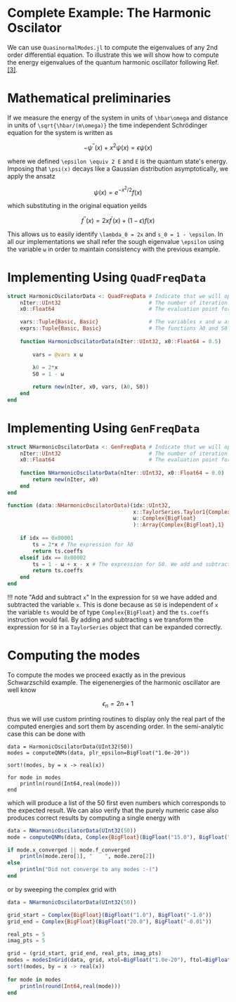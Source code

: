 # Complete Example: The Harmonic Oscilator

We can use `QuasinormalModes.jl` to compute the eigenvalues of any 2nd order differential equation. To illustrate this we will show how to compute the energy eigenvalues of the quantum harmonic oscillator following Ref. [[3]](https://arxiv.org/abs/1111.5024).

# Mathematical preliminaries

If we measure the energy of the system in units of ``\hbar\omega`` and distance in units of ``\sqrt{\hbar/(m\omega)}`` the time independent Schrödinger equation for the system is written as

```math
-\psi^{\prime\prime}(x) + x^2\psi(x) = \epsilon\psi(x)
```
where we defined ``\epsilon \equiv 2 E`` and ``E`` is the quantum state's energy. Imposing that ``\psi(x)`` decays like a Gaussian distribution asymptotically, we apply the ansatz

```math
\psi(x) = e^{-x^2/2}f(x)
```
which substituting in the original equation yeilds

```math
f^{\prime\prime}(x) = 2 x f^\prime(x) + (1-\epsilon)f(x)
```

This allows us to easily identify ``\lambda_0 = 2x`` and ``s_0 = 1 - \epsilon``. In all our implementations we shall refer the sough eigenvalue ``\epsilon`` using the variable `ω` in order to maintain consistency with the previous example.

# Implementing Using `QuadFreqData`

```julia
struct HarmonicOscilatorData <: QuadFreqData # Indicate that we will operate semi-analytically
    nIter::UInt32                            # The number of iteration the AIM will perform
    x0::Float64                              # The evaluation point for the AIM functions

    vars::Tuple{Basic, Basic}                # The variables x and ω as SymEngine expressions.
    exprs::Tuple{Basic, Basic}               # The functions λ0 and S0 as SymEngine expressions.
    
    function HarmonicOscilatorData(nIter::UInt32, x0::Float64 = 0.5)
	
        vars = @vars x ω
	
        λ0 = 2*x
        S0 = 1 - ω

        return new(nIter, x0, vars, (λ0, S0))
    end
end 
```

# Implementing Using `GenFreqData`

```julia
struct NHarmonicOscilatorData <: GenFreqData # Indicate that we will operate semi-analytically
    nIter::UInt32                            # The number of iteration the AIM will perform
    x0::Float64                              # The evaluation point for the AIM functions
    
    function NHarmonicOscilatorData(nIter::UInt32, x0::Float64 = 0.0)
        return new(nIter, x0)
    end
end 

function (data::NHarmonicOscilatorData)(idx::UInt32,
                                        x::TaylorSeries.Taylor1{Complex{BigFloat}},
                                        ω::Complex{BigFloat}
                                        )::Array{Complex{BigFloat},1}
    
    if idx == 0x00001
        ts = 2*x # The expression for λ0
        return ts.coeffs
    elseif idx == 0x00002
        ts = 1 - ω + x - x # The expression for S0. We add and subtract x in order for the taylor expansion to work
        return ts.coeffs
    end
end
```

!!! note "Add and subtract `x`"
    In the expression for `S0` we have added and subtracted the variable `x`. This is done because as `S0` is independent of `x` the variable `ts` would be of type `Complex{BigFloat}` and the `ts.coeffs` instruction would fail. By adding and subtracting s we transform the expression for `S0` in a `TaylorSeries` object that can be expanded correctly.

# Computing the modes

To compute the modes we proceed exactly as in the previous Schwarzschild example. The eigenenergies of the harmonic oscillator are well know

```math
\epsilon_n = 2 n + 1
```
thus we will use custom printing routines to display only the real part of the computed energies and sort them by ascending order. In the semi-analytic case this can be done with

```
data = HarmonicOscilatorData(UInt32(50))
modes = computeQNMs(data, plr_epsilon=BigFloat("1.0e-20"))

sort!(modes, by = x -> real(x))
    
for mode in modes
    println(round(Int64,real(mode)))
end	
```

which will produce a list of the 50 first even numbers which corresponds to the expected result. We can also verify that the purely numeric case also produces correct results by computing a single energy with

```julia
data = NHarmonicOscilatorData(UInt32(50))
mode = computeQNMs(data, Complex{BigFloat}(BigFloat("15.0"), BigFloat("1.0")), nls_xtol=BigFloat("1.0e-20"), nls_ftol=BigFloat("1.0e-20"))

if mode.x_converged || mode.f_converged
    println(mode.zero[1], "    ", mode.zero[2])
else
    println("Did not converge to any modes :-(")
end
```
or by sweeping the complex grid with

```julia
data = NHarmonicOscilatorData(UInt32(50))

grid_start = Complex{BigFloat}(BigFloat("1.0"), BigFloat("-1.0"))
grid_end = Complex{BigFloat}(BigFloat("20.0"), BigFloat("-0.01"))

real_pts = 5
imag_pts = 5

grid = (grid_start, grid_end, real_pts, imag_pts)
modes = modesInGrid(data, grid, xtol=BigFloat("1.0e-20"), ftol=BigFloat("1.0e-20"))
sort!(modes, by = x -> real(x))
    
for mode in modes
    println(round(Int64,real(mode)))
end
```
